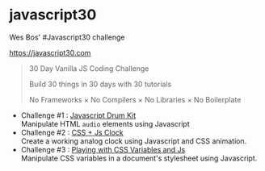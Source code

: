 # javascript30
Wes Bos' #Javascript30 challenge

https://javascript30.com

 > 30 Day Vanilla JS Coding Challenge
 >
 > Build 30 things in 30 days with 30 tutorials
 >
 > No Frameworks × No Compilers × No Libraries × No Boilerplate

 * Challenge #1 : [Javascript Drum Kit](01_JavascriptDrumKit/)  
 Manipulate HTML `audio` elements using Javascript
 * Challenge #2 : [CSS + Js Clock](02_CSS+JsClock/)  
 Create a working analog clock using Javascript and CSS animation.
 * Challenge #3 : [Playing with CSS Variables and Js](03_PlayingWithCSSVariablesAndJs/)  
 Manipulate CSS variables in a document's stylesheet using Javascript.
